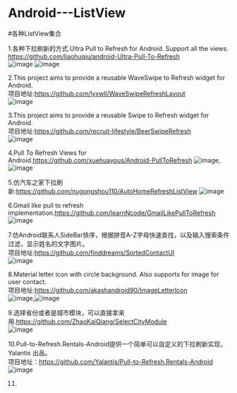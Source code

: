 # Android---ListView
#各种ListView集合

1.各种下拉刷新的方式.Ultra Pull to Refresh for Android. Support all the views.        
https://github.com/liaohuqiu/android-Ultra-Pull-To-Refresh               
![image](https://camo.githubusercontent.com/d3fbe757c87fddc94e998ebdd08ac55956aed1cf/687474703a2f2f737261696e2d6769746875622e71696e6975646e2e636f6d2f756c7472612d7074722f73746f72652d686f7573652d737472696e672e676966)
![image](https://camo.githubusercontent.com/588a2ef2cdcfb6c71e88437df486226dd15605b3/687474703a2f2f737261696e2d6769746875622e71696e6975646e2e636f6d2f756c7472612d7074722f73746f72652d686f7573652d737472696e672d61727261792e676966)


2.This project aims to provide a reusable WaveSwipe to Refresh widget for Android.              
项目地址:https://github.com/lyxwll/WaveSwipeRefreshLayout                      
![image](https://github.com/lyxwll/WaveSwipeRefreshLayout/blob/master/sc/animation.gif)


3.This project aims to provide a reusable Swipe to Refresh widget for Android.                    
项目地址:https://github.com/recruit-lifestyle/BeerSwipeRefresh           
![image](https://github.com/recruit-lifestyle/BeerSwipeRefresh/blob/master/sc/animation_beer.gif)


4.Pull To Refresh Views for Android.https://github.com/xuehuayous/Android-PullToRefresh
![image](https://raw.githubusercontent.com/xuehuayous/Android-PullToRefresh/master/swipelisview_demo.gif),![image](https://raw.githubusercontent.com/xuehuayous/Android-PullToRefresh/master/recyclerView_demo.gif)


5.仿汽车之家下拉刷新:https://github.com/nugongshou110/AutoHomeRefreshListView
  ![image](https://camo.githubusercontent.com/21127410f6f8231ed424ebaf76ea3d20c6a4f7d9/687474703a2f2f696d672e626c6f672e6373646e2e6e65742f3230313531313031313435373033323730)
  

6.Gmail like pull to refresh implementation.https://github.com/learnNcode/GmailLikePullToRefresh
![image](https://camo.githubusercontent.com/1d49229fc740c0752731cbd6067df93b84b30525/68747470733a2f2f646c2e64726f70626f7875736572636f6e74656e742e636f6d2f752f36313931393233322f6c6561726e4e636f64652f476d61696c4c696b6550756c6c546f526566726573682f676d61696c4c696b654c6f6164696e672e676966)

7.仿Android联系人SideBar排序，根据拼音A-Z字母快速查找，以及输入搜索条件过滤，显示姓名的文字图片。              
项目地址:https://github.com/finddreams/SortedContactUI          
![image](https://camo.githubusercontent.com/de9713f2c95de7253e5b57c33827a25a04c53be7/687474703a2f2f696d672e626c6f672e6373646e2e6e65742f3230313530333235313631383033383637)


8.Material letter icon with circle background. Also supports for image for user contact.               
项目地址:https://github.com/akashandroid90/ImageLetterIcon             
![image](https://github.com/akashandroid90/ImageLetterIcon/blob/master/images/one.png),![image](https://github.com/akashandroid90/ImageLetterIcon/blob/master/images/two.png)        

9.选择省份或者是城市模块，可以直接拿来用.https://github.com/ZhaoKaiQiang/SelectCityModule                 
![image](https://camo.githubusercontent.com/42de7e5e764d83afdc116fa3ba1ef423d2aefe4e/687474703a2f2f6931312e74696574756b752e636f6d2f333261623439616333383262376466642e676966)             


10.Pull-to-Refresh.Rentals-Android提供一个简单可以自定义的下拉刷新实现，Yalantis 出品。            
项目地址：https://github.com/Yalantis/Pull-to-Refresh.Rentals-Android             
![image](https://camo.githubusercontent.com/d406ac5a03a2b1fa5cf41fadc8d2408cb8709bdc/68747470733a2f2f6431337961637572716a676172612e636c6f756466726f6e742e6e65742f75736572732f3132353035362f73637265656e73686f74732f313635303331372f7265616c6573746174652d70756c6c5f312d322d332e676966)          


11.






















